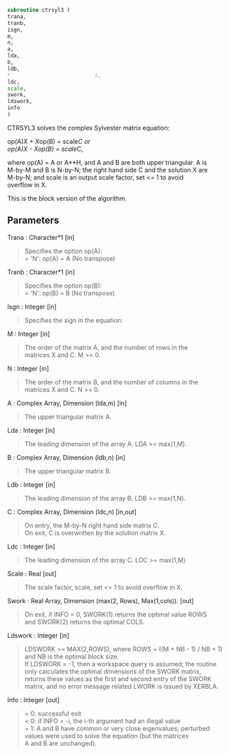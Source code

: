 ```fortran  
subroutine ctrsyl3 (  
trana,  
tranb,  
isgn,  
m,  
n,  
a,  
lda,  
b,  
ldb,  
*                           c,  
ldc,  
scale,  
swork,  
ldswork,  
info  
)  
```  
  
CTRSYL3 solves the complex Sylvester matrix equation:  
  
op(A)*X + X*op(B) = scale*C or  
op(A)*X - X*op(B) = scale*C,  
  
where op(A) = A or A**H, and  A and B are both upper triangular. A is  
M-by-M and B is N-by-N; the right hand side C and the solution X are  
M-by-N; and scale is an output scale factor, set <= 1 to avoid  
overflow in X.  
  
This is the block version of the algorithm.  
  
## Parameters  
Trana : Character*1 [in]  
> Specifies the option op(A):  
> = 'N': op(A) = A    (No transpose)  
  
Tranb : Character*1 [in]  
> Specifies the option op(B):  
> = 'N': op(B) = B    (No transpose)  
  
Isgn : Integer [in]  
> Specifies the sign in the equation:  
  
M : Integer [in]  
> The order of the matrix A, and the number of rows in the  
> matrices X and C. M >= 0.  
  
N : Integer [in]  
> The order of the matrix B, and the number of columns in the  
> matrices X and C. N >= 0.  
  
A : Complex Array, Dimension (lda,m) [in]  
> The upper triangular matrix A.  
  
Lda : Integer [in]  
> The leading dimension of the array A. LDA >= max(1,M).  
  
B : Complex Array, Dimension (ldb,n) [in]  
> The upper triangular matrix B.  
  
Ldb : Integer [in]  
> The leading dimension of the array B. LDB >= max(1,N).  
  
C : Complex Array, Dimension (ldc,n) [in,out]  
> On entry, the M-by-N right hand side matrix C.  
> On exit, C is overwritten by the solution matrix X.  
  
Ldc : Integer [in]  
> The leading dimension of the array C. LDC >= max(1,M)  
  
Scale : Real [out]  
> The scale factor, scale, set <= 1 to avoid overflow in X.  
  
Swork : Real Array, Dimension (max(2, Rows), Max(1,cols)). [out]  
> On exit, if INFO = 0, SWORK(1) returns the optimal value ROWS  
> and SWORK(2) returns the optimal COLS.  
  
Ldswork : Integer [in]  
> LDSWORK >= MAX(2,ROWS), where ROWS = ((M + NB - 1) / NB + 1)  
> and NB is the optimal block size.  
> If LDSWORK = -1, then a workspace query is assumed; the routine  
> only calculates the optimal dimensions of the SWORK matrix,  
> returns these values as the first and second entry of the SWORK  
> matrix, and no error message related LWORK is issued by XERBLA.  
  
Info : Integer [out]  
> = 0: successful exit  
> < 0: if INFO = -i, the i-th argument had an illegal value  
> = 1: A and B have common or very close eigenvalues; perturbed  
> values were used to solve the equation (but the matrices  
> A and B are unchanged).  
  
